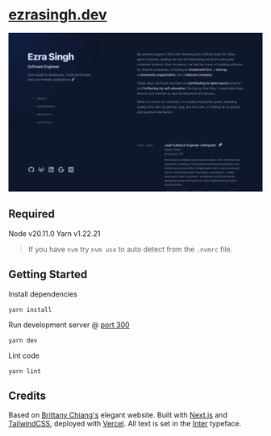 # [ezrasingh.dev](https://ezrasingh.dev/)

![Preview](public/previews/index.png)

## Required

Node v20.11.0
Yarn v1.22.21

> If you have `nvm` try `nvm use` to auto detect from the `.nvmrc` file.

## Getting Started

Install dependencies

```shell
yarn install
```

Run development server @ [port 300](http://localhost:3000/)

```shell
yarn dev
```

Lint code

```shell
yarn lint
```

## Credits

Based on [Brittany Chiang's](https://brittanychiang.com/)  elegant website. Built with [Next.js](https://nextjs.org/) and [TailwindCSS](https://tailwindcss.com/), deployed with [Vercel](https://vercel.com/). All text is set in the [Inter](https://rsms.me/inter/) typeface.
